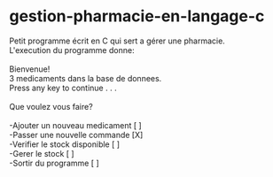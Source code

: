 # gestion-pharmacie-en-langage-c
Petit programme écrit en C qui sert a gérer une pharmacie.<br>
L'execution du programme donne:
<br>
<br>
Bienvenue!<br>
3 medicaments dans la base de donnees.<br>
Press any key to continue . . .<br>
<br>
  Que voulez vous faire?<br>
<br>
-Ajouter un nouveau medicament  [ ]<br>
-Passer une nouvelle commande   [X]<br>
-Verifier le stock disponible   [ ]<br>
-Gerer le stock                 [ ]<br>
-Sortir du programme            [ ]<br>
